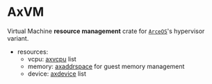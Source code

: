 # AxVM

Virtual Machine **resource management** crate for [`ArceOS`](https://github.com/arceos-org/arceos)'s hypervisor variant.

* resources:
    * vcpu: [axvcpu](https://github.com/arceos-hypervisor/axvcpu) list
    * memory: [axaddrspace](https://github.com/arceos-hypervisor/axaddrspace) for guest memory management
    * device: [axdevice](https://github.com/arceos-hypervisor/axdevice) list